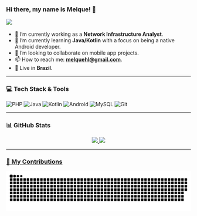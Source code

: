 ### Hi there, my name is Melque! 👋

<img src="https://media.tenor.com/GOj9ZF_-ZOcAAAAC/cat.gif" width="100">

- 🔭 I’m currently working as a **Network Infrastructure Analyst**.
- 🌱 I’m currently learning **Java/Kotlin** with a focus on being a native Android developer.
- 👯 I’m looking to collaborate on mobile app projects.
- 📫 How to reach me: **melquehl@gmail.com**.
- 🏡 Live in **Brazil**. 

---
 
### 💻 Tech Stack & Tools

![PHP](https://img.shields.io/badge/php-%23777BB4.svg?style=for-the-badge&logo=php&logoColor=white)
![Java](https://img.shields.io/badge/java-%23ED8B00.svg?style=for-the-badge&logo=java&logoColor=white)
![Kotlin](https://img.shields.io/badge/kotlin-%237F52FF.svg?style=for-the-badge&logo=kotlin&logoColor=white)
![Android](https://img.shields.io/badge/Android-3DDC84?style=for-the-badge&logo=android&logoColor=white)
![MySQL](https://img.shields.io/badge/mysql-%2300f.svg?style=for-the-badge&logo=mysql&logoColor=white)
![Git](https://img.shields.io/badge/git-%23F05033.svg?style=for-the-badge&logo=git&logoColor=white)

---

### 📊 GitHub Stats

<div align="center">
  <a href="https://github.com/MelqueHenrique">
  <img height="180em" src="https://github-readme-stats.vercel.app/api?username=MelqueHenrique&show_icons=true&theme=tokyonight&include_all_commits=true&count_private=true"/>
  <img height="180em" src="https://github-readme-stats.vercel.app/api/top-langs/?username=MelqueHenrique&layout=compact&langs_count=7&theme=tokyonight"/>
</div>

---

### 🐍 My Contributions

<div align="center">
  <picture>
    <source media="(prefers-color-scheme: light)" srcset="dist/github-contribution-grid-snake.svg" />
    <source media="(prefers-color-scheme: dark)" srcset="dist/github-contribution-grid-snake-dark.svg" />
    <img alt="snake animation" src="dist/github-contribution-grid-snake.svg" />
  </picture>
</div>

